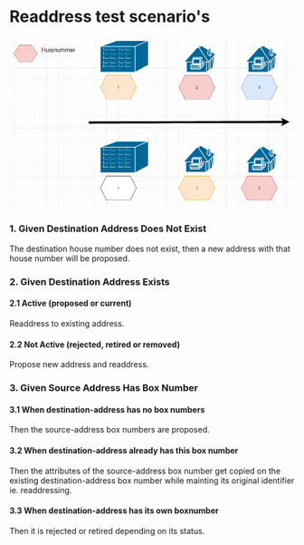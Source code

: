 ﻿# Readdress test scenario's

![test](../../../../assets/readdress/three-addresses-simple.png)

### 1. Given Destination Address Does Not Exist

The destination house number does not exist, then a new address with that house number will be proposed.

### 2. Given Destination Address Exists

#### 2.1 Active (proposed or current)

Readdress to existing address.

#### 2.2 Not Active (rejected, retired or removed)

Propose new address and readdress.

### 3. Given Source Address Has Box Number

#### 3.1 When destination-address has no box numbers

Then the source-address box numbers are proposed.

#### 3.2 When destination-address already has this box number 
Then the attributes of the source-address box number get copied on the existing destination-address box number while mainting its original identifier ie. readdressing.

#### 3.3 When destination-address has its own boxnumber 
Then it is rejected or retired depending on its status.
